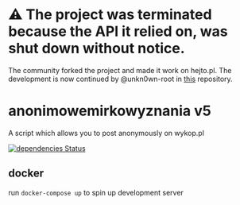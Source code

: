 # ⚠️ The project was terminated because the API it relied on, was shut down without notice. 
 
The community forked the project and made it work on hejto.pl.
The development is now continued by @unkn0wn-root in [this](https://github.com/unkn0wn-root/AHC) repository.

# anonimowemirkowyznania v5
A script which allows you to post anonymously on wykop.pl

[![dependencies Status](https://david-dm.org/cymruu/anonimowemirkowyznania/status.svg)](https://david-dm.org/cymruu/anonimowemirkowyznania)


## docker
run `docker-compose up` to spin up development server
